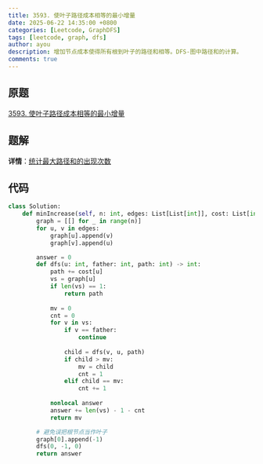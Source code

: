 ```yaml
---
title: 3593. 使叶子路径成本相等的最小增量
date: 2025-06-22 14:35:00 +0800
categories: [Leetcode, GraphDFS]
tags: [leetcode, graph, dfs]
author: ayou
description: 增加节点成本使得所有根到叶子的路径和相等。DFS-图中路径和的计算。
comments: true
---
```


## 原题
[3593. 使叶子路径成本相等的最小增量](https://leetcode.cn/problems/minimum-increments-to-equalize-leaf-paths/description/)

## 题解
**详情**：[统计最大路径和的出现次数](https://leetcode.cn/problems/minimum-increments-to-equalize-leaf-paths/solutions/3705650/tong-ji-zui-da-lu-jing-he-de-chu-xian-ci-bh9f)

## 代码
```python
class Solution:
    def minIncrease(self, n: int, edges: List[List[int]], cost: List[int]) -> int:
        graph = [[] for _ in range(n)]
        for u, v in edges:
            graph[u].append(v)
            graph[v].append(u)

        answer = 0
        def dfs(u: int, father: int, path: int) -> int:
            path += cost[u]
            vs = graph[u]
            if len(vs) == 1:
                return path
            
            mv = 0
            cnt = 0
            for v in vs:
                if v == father:
                    continue
                
                child = dfs(v, u, path)
                if child > mv:
                    mv = child
                    cnt = 1
                elif child == mv:
                    cnt += 1
            
            nonlocal answer
            answer += len(vs) - 1 - cnt
            return mv

        # 避免误把根节点当作叶子
        graph[0].append(-1)
        dfs(0, -1, 0)
        return answer
```
